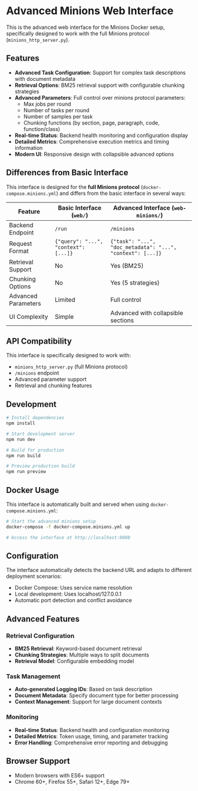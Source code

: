 # Advanced Minions Web Interface

This is the advanced web interface for the Minions Docker setup, specifically designed to work with the full Minions protocol (`minions_http_server.py`).

## Features

- **Advanced Task Configuration**: Support for complex task descriptions with document metadata
- **Retrieval Options**: BM25 retrieval support with configurable chunking strategies
- **Advanced Parameters**: Full control over minions protocol parameters:
  - Max jobs per round
  - Number of tasks per round
  - Number of samples per task
  - Chunking functions (by section, page, paragraph, code, function/class)
- **Real-time Status**: Backend health monitoring and configuration display
- **Detailed Metrics**: Comprehensive execution metrics and timing information
- **Modern UI**: Responsive design with collapsible advanced options

## Differences from Basic Interface

This interface is designed for the **full Minions protocol** (`docker-compose.minions.yml`) and differs from the basic interface in several ways:

| Feature | Basic Interface (`web/`) | Advanced Interface (`web-minions/`) |
|---------|-------------------------|-------------------------------------|
| Backend Endpoint | `/run` | `/minions` |
| Request Format | `{"query": "...", "context": [...]}` | `{"task": "...", "doc_metadata": "...", "context": [...]}` |
| Retrieval Support | No | Yes (BM25) |
| Chunking Options | No | Yes (5 strategies) |
| Advanced Parameters | Limited | Full control |
| UI Complexity | Simple | Advanced with collapsible sections |

## API Compatibility

This interface is specifically designed to work with:
- `minions_http_server.py` (full Minions protocol)
- `/minions` endpoint
- Advanced parameter support
- Retrieval and chunking features

## Development

```bash
# Install dependencies
npm install

# Start development server
npm run dev

# Build for production
npm run build

# Preview production build
npm run preview
```

## Docker Usage

This interface is automatically built and served when using `docker-compose.minions.yml`:

```bash
# Start the advanced minions setup
docker-compose -f docker-compose.minions.yml up

# Access the interface at http://localhost:8080
```

## Configuration

The interface automatically detects the backend URL and adapts to different deployment scenarios:
- Docker Compose: Uses service name resolution
- Local development: Uses localhost/127.0.0.1
- Automatic port detection and conflict avoidance

## Advanced Features

### Retrieval Configuration
- **BM25 Retrieval**: Keyword-based document retrieval
- **Chunking Strategies**: Multiple ways to split documents
- **Retrieval Model**: Configurable embedding model

### Task Management
- **Auto-generated Logging IDs**: Based on task description
- **Document Metadata**: Specify document type for better processing
- **Context Management**: Support for large document contexts

### Monitoring
- **Real-time Status**: Backend health and configuration monitoring
- **Detailed Metrics**: Token usage, timing, and parameter tracking
- **Error Handling**: Comprehensive error reporting and debugging

## Browser Support

- Modern browsers with ES6+ support
- Chrome 60+, Firefox 55+, Safari 12+, Edge 79+
